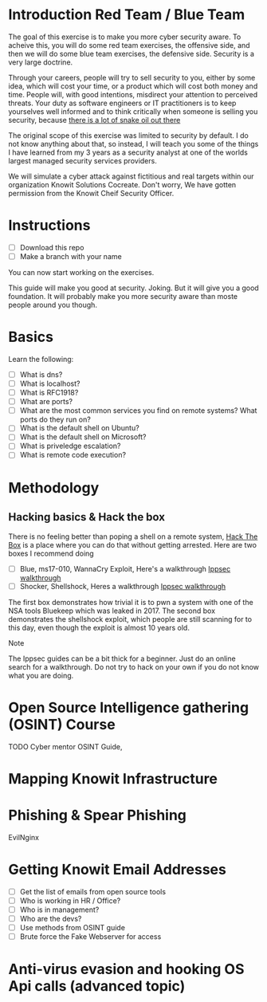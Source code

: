 
# Introduction Red Team / Blue Team

The goal of this exercise is to make you more cyber security aware. To acheive this, you will do some red team exercises, the offensive side, and then we will do some blue team exercises, the defensive side. Security is a very large doctrine. 

Through your careers, people will try to sell security to you, either by some idea, which will cost your time, or a product which will cost both money and time. People will, with good intentions, misdirect your attention to perceived threats. Your duty as software engineers or IT practitioners is to keep yourselves well informed and to think critically when someone is selling you security, because [there is a lot of snake oil out there](https://en.wikipedia.org/wiki/Snake_oil)

The original scope of this exercise was limited to security by default. I do not know anything about that, so instead, I will teach you some of the things I have learned from my 3 years as a security analyst at one of the worlds largest managed security services providers.

We will simulate a cyber attack against fictitious and real targets within our organization Knowit Solutions Cocreate. Don't worry, We have gotten permission from the Knowit Cheif Security Officer.


# Instructions

- [ ] Download this repo
- [ ] Make a branch with your name

You can now start working on the exercises.

This guide will make you good at security. Joking. But it will give you a good foundation. It will probably make you more security aware than moste people around you though.

# Basics
 
Learn the following:

- [ ] What is dns?
- [ ] What is localhost?
- [ ] What is RFC1918?
- [ ] What are ports?
- [ ] What are the most common services you find on remote systems? What ports do they run on?
- [ ] What is the default shell on Ubuntu?
- [ ] What is the default shell on Microsoft?
- [ ] What is priveledge escalation?
- [ ] What is remote code execution?

# Methodology



## Hacking basics & Hack the box

There is no feeling better than poping a shell on a remote system, [Hack The Box](https://www.hackthebox.com) is a place where you can do that without getting arrested. Here are two boxes I recommend doing

- [ ] Blue, ms17-010, WannaCry Exploit, Here's a walkthrough [Ippsec walkthrough](https://www.youtube.com/watch?v=YRsfX6DW10E)
- [ ] Shocker, Shellshock, Heres a walkthrough [Ippsec walkthrough](https://www.youtube.com/watch?v=IBlTdguhgfY)

The first box demonstrates how trivial it is to pwn a system with one of the NSA tools Bluekeep which was leaked in 2017. The second box demonstrates the shellshock exploit, which people are still scanning for to this day, even though the exploit is almost 10 years old.

>[!NOTE]
> The Ippsec guides can be a bit thick for a beginner. Just do an online search for a walkthrough. Do not try to hack on your own if you do not know what you are doing.

# Open Source Intelligence gathering (OSINT) Course

TODO Cyber mentor OSINT Guide, 

# Mapping Knowit Infrastructure

# Phishing & Spear Phishing

EvilNginx

# Getting Knowit Email Addresses

- [ ] Get the list of emails from open source tools
- [ ] Who is working in HR / Office?
- [ ] Who is in management?
- [ ] Who are the devs?
- [ ] Use methods from OSINT guide
- [ ] Brute force the Fake Webserver for access

# Anti-virus evasion and hooking OS Api calls (advanced topic)

